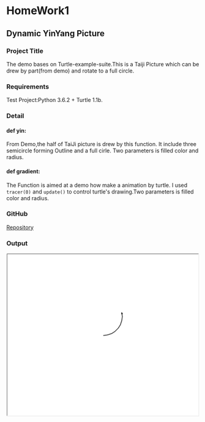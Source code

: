 # HomeWork1
## Dynamic YinYang Picture
### Project Title
The demo bases on Turtle-example-suite.This is a Taiji Picture which can be drew by part(from demo) and rotate to a full circle.

### Requirements
Test Project:Python 3.6.2 + Turtle 1.1b.

### Detail
#### def yin:
 From Demo,the half of TaiJi picture is drew by this function.
 It include three semicircle forming Outline and a full cirle.
 Two parameters is filled color and radius.
#### def  gradient:
 The Function is aimed at a demo how make a animation by turtle. I used `tracer(0)` and `update()`  to control turtle's drawing.Two parameters is filled color and radius.

 ### GitHub
[Repository](https://github.com/qyxlxr/HomeworkForPy)

### Output
![Output](https://github.com/qyxlxr/HomeworkForPy/blob/master/HomeWork1/2019_03_17_23_21_39_198.gif)
